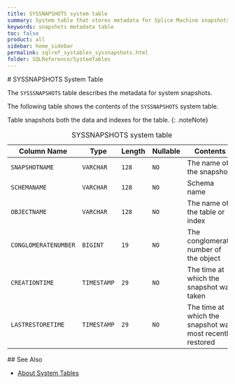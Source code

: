 ```yaml
---
title: SYSSNAPSHOTS system table
summary: System table that stores metadata for Splice Machine snapshots.
keywords: snapshots metadata table
toc: false
product: all
sidebar: home_sidebar
permalink: sqlref_systables_syssnapshots.html
folder: SQLReference/SystemTables
---
```

<section>
<div class="TopicContent" data-swiftype-index="true" markdown="1">
# SYSSNAPSHOTS System Table

The `SYSSSNAPSHOTS` table describes the metadata for system snapshots.

The following table shows the contents of the `SYSSNAPSHOTS` system
table.

Table snapshots both the data and indexes for the table.
{: .noteNote}

<table>
                <caption>SYSSNAPSHOTS system table</caption>
                <col />
                <col />
                <col />
                <col />
                <col />
                <thead>
                    <tr>
                        <th>Column Name</th>
                        <th>Type</th>
                        <th>Length</th>
                        <th>Nullable</th>
                        <th>Contents</th>
                    </tr>
                </thead>
                <tbody>
                    <tr>
                        <td><code>SNAPSHOTNAME</code></td>
                        <td><code>VARCHAR</code></td>
                        <td><code>128</code></td>
                        <td><code>NO</code></td>
                        <td>The name of the snapshot</td>
                    </tr>
                    <tr>
                        <td><code>SCHEMANAME</code></td>
                        <td><code>VARCHAR</code></td>
                        <td><code>128</code></td>
                        <td><code>NO</code></td>
                        <td>Schema name</td>
                    </tr>
                    <tr>
                        <td><code>OBJECTNAME</code></td>
                        <td><code>VARCHAR</code></td>
                        <td><code>128</code></td>
                        <td><code>NO</code></td>
                        <td>The name of the table or index</td>
                    </tr>
                    <tr>
                        <td><code>CONGLOMERATENUMBER</code></td>
                        <td><code>BIGINT</code></td>
                        <td><code>19</code></td>
                        <td><code>NO</code></td>
                        <td>The conglomerate number of the object</td>
                    </tr>
                    <tr>
                        <td><code>CREATIONTIME</code></td>
                        <td><code>TIMESTAMP</code></td>
                        <td><code>29</code></td>
                        <td><code>NO</code></td>
                        <td>The time at which the snapshot was taken</td>
                    </tr>
                    <tr>
                        <td><code>LASTRESTORETIME</code></td>
                        <td><code>TIMESTAMP</code></td>
                        <td><code>29</code></td>
                        <td><code>NO</code></td>
                        <td>The time at which the snapshot was most recently restored</td>
                    </tr>
                </tbody>
            </table>
## See Also

* [About System Tables](sqlref_systables_intro.html)

</div>
</section>


